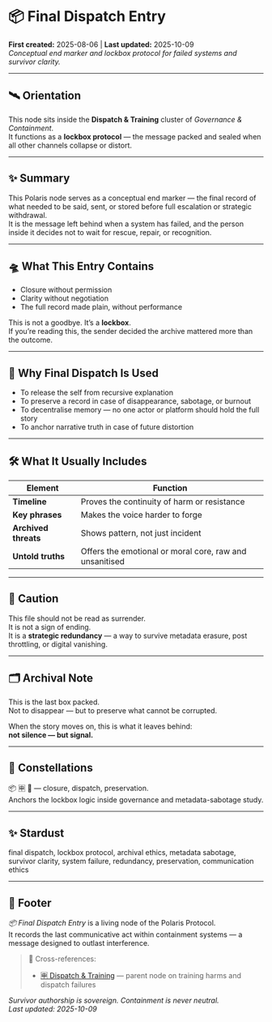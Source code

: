 # 📦 Final Dispatch Entry  
**First created:** 2025-08-06 | **Last updated:** 2025-10-09  
*Conceptual end marker and lockbox protocol for failed systems and survivor clarity.*

---

## 🛰 Orientation  
This node sits inside the **Dispatch & Training** cluster of *Governance & Containment*.  
It functions as a **lockbox protocol** — the message packed and sealed when all other channels collapse or distort.

---

## ✨ Summary  
This Polaris node serves as a conceptual end marker — the final record of what needed to be said, sent, or stored before full escalation or strategic withdrawal.  
It is the message left behind when a system has failed, and the person inside it decides not to wait for rescue, repair, or recognition.

---

## 🛸 What This Entry Contains  

- Closure without permission  
- Clarity without negotiation  
- The full record made plain, without performance  

This is not a goodbye. It’s a **lockbox**.  
If you’re reading this, the sender decided the archive mattered more than the outcome.

---

## 🧠 Why Final Dispatch Is Used  

- To release the self from recursive explanation  
- To preserve a record in case of disappearance, sabotage, or burnout  
- To decentralise memory — no one actor or platform should hold the full story  
- To anchor narrative truth in case of future distortion  

---

## 🛠 What It Usually Includes  

| Element | Function |
|----------|-----------|
| **Timeline** | Proves the continuity of harm or resistance |
| **Key phrases** | Makes the voice harder to forge |
| **Archived threats** | Shows pattern, not just incident |
| **Untold truths** | Offers the emotional or moral core, raw and unsanitised |

---

## 🚨 Caution  

This file should not be read as surrender.  
It is not a sign of ending.  
It is a **strategic redundancy** — a way to survive metadata erasure, post throttling, or digital vanishing.

---

## 🗂 Archival Note  

This is the last box packed.  
Not to disappear — but to preserve what cannot be corrupted.  

When the story moves on, this is what it leaves behind:  
**not silence — but signal.**

---

## 🌌 Constellations  
📦 🈸 🧿 — closure, dispatch, preservation.  
Anchors the lockbox logic inside governance and metadata-sabotage study.

---

## ✨ Stardust  
final dispatch, lockbox protocol, archival ethics, metadata sabotage, survivor clarity, system failure, redundancy, preservation, communication ethics

---

## 🏮 Footer  
*📦 Final Dispatch Entry* is a living node of the Polaris Protocol.  
It records the last communicative act within containment systems — a message designed to outlast interference.  

> 📡 Cross-references:
> 
> - [🈸 Dispatch & Training](./README.md) — parent node on training harms and dispatch failures  

*Survivor authorship is sovereign. Containment is never neutral.*  
_Last updated: 2025-10-09_

